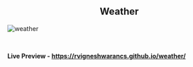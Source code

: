 <h2 align="center"> Weather</h2>

![weather](https://user-images.githubusercontent.com/112814057/203699259-b4565772-f3a8-4714-8c5e-580ccab3e9f4.png)

<br>

**Live Preview - https://rvigneshwarancs.github.io/weather/**
